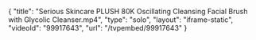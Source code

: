 {
    "title": "Serious Skincare PLUSH 80K Oscillating Cleansing Facial Brush with Glycolic Cleanser.mp4",
    "type": "solo",
    "layout": "iframe-static",
    "videoId": "99917643",
    "url": "\/tvpembed\/99917643"
}